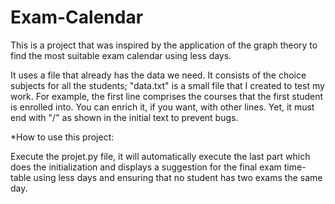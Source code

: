 # Exam-Calendar
This is a project that was inspired by the application of the graph theory to find the most suitable exam calendar using less days.

It uses a file that already has the data we need. It consists of the choice subjects for all the students; "data.txt" is a small file that I created to test my work. For example, the first line comprises the courses that the first student is enrolled into. You can enrich it, if you want, with other lines. Yet, it must end with "/" as shown in the initial text to prevent bugs.


*How to use this project:

Execute the projet.py file, it will automatically execute the last part which does the initialization and displays a suggestion for the final exam time-table using less days and ensuring that no student has two exams the same day.

